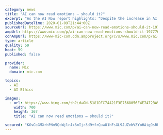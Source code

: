 ```yaml
---
category: news
title: "AI can now read emotions – should it?"
excerpt: "As the AI Now report highlights: “Despite the increase in AI ethics content … ethical principles and statements rarely focus on how AI ethics can be implemented and whether they’re effective.” It notes that such AI ethics statements largely ignore questions of how, where, and who will put such guidelines into operation. In reality ..."
publishedDateTime: 2020-01-09T21:44:00Z
sourceUrl: https://www.mic.com/p/ai-can-now-read-emotions-should-it-19777004
ampUrl: https://www.mic.com/p/ai-can-now-read-emotions-should-it-19777004/amp
cdnAmpUrl: https://www-mic-com.cdn.ampproject.org/c/s/www.mic.com/p/ai-can-now-read-emotions-should-it-19777004/amp
type: article
quality: 59
heat: 59
published: false

provider:
  name: Mic
  domain: mic.com

topics:
  - AI
  - AI Ethics

images:
  - url: https://www.bing.com/th?id=ON.5181DFC74A21F3E7568056F4E7472BA5
    width: 700
    height: 367
    title: "AI can now read emotions – should it?"

secured: "KGvCoGMXrhPNm5QoWjlrJx3mIjr3d9+frQawU1hFsGL9JUZvhVZYoHAig9sRPXz+0y/zp7o2h3gwA6p9itYXwr7OwXpM1KjxnO8DL51ga6tgDGtPmK3KhLjPJecHGj0VX1/sZQW5LF/f4xic7YwANxqxhd8/pq4Op8WjoGhotDryxr6EXe8DIFU268EPSd8SJa+BmqeRODfzd2a9v/XIJ8/F1yaNS0S4bvGeHi3jUxTGx23G4vn2Ni3zGePVR2Hk5g8mqwun3Tho8i+bVyY1/Q==;ve5BMCBiOZgD5C86WOGeww=="
---
```


